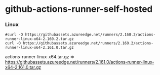 # github-actions-runner-self-hosted
### Linux ###
```
#curl -O https://githubassets.azureedge.net/runners/2.160.2/actions-runner-linux-x64-2.160.2.tar.gz
curl -O https://githubassets.azureedge.net/runners/2.160.2/actions-runner-linux-x64-2.161.0.tar.gz
```
actions-runner-linux-x64.tar.gz => https://githubassets.azureedge.net/runners/2.161.0/actions-runner-linux-x64-2.161.0.tar.gz
